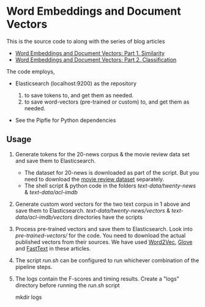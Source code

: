 # Word Embeddings and Document Vectors

This is the source code to along with the series of blog articles

* [Word Embeddings and Document Vectors: Part 1. Similarity](http://xplordat.com/2018/09/27/word-embeddings-and-document-vectors-part-1-similarity/)
* [Word Embeddings and Document Vectors: Part 2. Classification](http://xplordat.com/2018/10/09/word-embeddings-and-document-vectors-part-2-classification/)

The code employs,

* Elasticsearch (localhost:9200) as the repository
   1. to save tokens to, and get them as needed. 
   2. to save word-vectors (pre-trained or custom) to, and get them as needed. 

* See the Pipfle for Python dependencies

## Usage

1. Generate tokens for the 20-news corpus & the movie review data set and save them to Elasticsearch.
	* The dataset for 20-news is downloaded as part of the script. But you need to download the [movie review dataset](http://ai.stanford.edu/~amaas/data/sentiment/) separately.
	* The shell script & python code in the folders *text-data/twenty-news* & *text-data/acl-imdb*

2. Generate custom word vectors for the two text corpus in 1 above and save them to Elasticsearch. *text-data/twenty-news/vectors* & *text-data/acl-imdb/vectors* directories have the scripts

3. Process pre-trained vectors and save them to Elasticsearch. Look into *pre-trained-vectors/* for the code. You need to download the actual published vectors from their sources. We have used [Word2Vec](https://drive.google.com/file/d/0B7XkCwpI5KDYNlNUTTlSS21pQmM/edit?usp=sharing), [Glove](http://nlp.stanford.edu/data/wordvecs/glove.6B.zip) and [FastText](https://s3-us-west-1.amazonaws.com/fasttext-vectors/crawl-300d-2M.vec.zip) in these articles.

4. The script *run.sh* can be configured to run whichever combination of the pipeline steps.

5. The logs contain the F-scores and timing results. Create a "logs" directory before running the *run.sh* script

	mkdir logs





